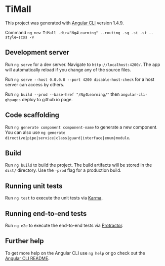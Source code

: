 # TiMall

This project was generated with [Angular CLI](https://github.com/angular/angular-cli) version 1.4.9.

Command `ng new TiMall -dir="Ng4Learning" --routing -sg -si -st --style=scss -v`

## Development server

Run `ng serve` for a dev server. Navigate to `http://localhost:4200/`. The app will automatically reload if you change any of the source files.

Run `ng serve --host 0.0.0.0 --port 4200 disable-host-check` for a host server can access by others.

Run `ng build --prod --base-href "/Ng4Learning/"` then `angular-cli-ghpages` deploy to github io page.

## Code scaffolding

Run `ng generate component component-name` to generate a new component. You can also use `ng generate directive|pipe|service|class|guard|interface|enum|module`.

## Build

Run `ng build` to build the project. The build artifacts will be stored in the `dist/` directory. Use the `-prod` flag for a production build.

## Running unit tests

Run `ng test` to execute the unit tests via [Karma](https://karma-runner.github.io).

## Running end-to-end tests

Run `ng e2e` to execute the end-to-end tests via [Protractor](http://www.protractortest.org/).

## Further help

To get more help on the Angular CLI use `ng help` or go check out the [Angular CLI README](https://github.com/angular/angular-cli/blob/master/README.md).

